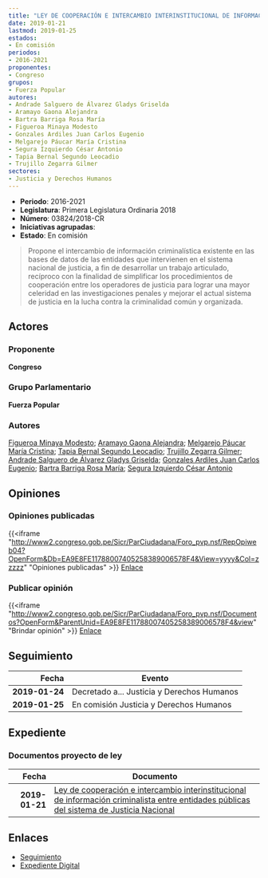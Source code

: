 ```yaml
---
title: "LEY DE COOPERACIÓN E INTERCAMBIO INTERINSTITUCIONAL DE INFORMACIÓN CRIMINALÍSTICA ENTRE ENTIDADES PÚBLICAS DEL SISTEMA DE JUSTICIA NACIONAL"
date: 2019-01-21
lastmod: 2019-01-25
estados:
- En comisión
periodos:
- 2016-2021
proponentes:
- Congreso
grupos:
- Fuerza Popular
autores:
- Andrade Salguero de Álvarez Gladys Griselda
- Aramayo Gaona Alejandra
- Bartra Barriga Rosa María
- Figueroa Minaya Modesto
- Gonzales Ardiles Juan Carlos Eugenio
- Melgarejo Páucar María Cristina
- Segura Izquierdo César Antonio
- Tapia Bernal Segundo Leocadio
- Trujillo Zegarra Gilmer
sectores:
- Justicia y Derechos Humanos
---
```

- **Periodo**: 2016-2021
- **Legislatura**: Primera Legislatura Ordinaria 2018
- **Número**: 03824/2018-CR
- **Iniciativas agrupadas**: 
- **Estado**: En comisión

> Propone el intercambio de información criminalística existente en las bases de datos de las entidades que intervienen en el sistema nacional de justicia, a fin de desarrollar un trabajo articulado, recíproco con la finalidad de simplificar los procedimientos de cooperación entre los operadores de justicia para lograr una mayor celeridad en las investigaciones penales y mejorar el actual sistema de justicia en la lucha contra la criminalidad común y organizada.


## Actores

### Proponente

**Congreso**

### Grupo Parlamentario

**Fuerza Popular**

### Autores

[Figueroa Minaya Modesto](mailto:mailto:mfigueroam@congreso.gob.pe); [Aramayo Gaona Alejandra](mailto:mailto:maramayo@congreso.gob.pe); [Melgarejo Páucar María Cristina](mailto:mailto:mmelgarejo@congreso.gob.pe); [Tapia Bernal Segundo Leocadio](mailto:mailto:stapia@congreso.gob.pe); [Trujillo Zegarra Gilmer](mailto:mailto:gtrujilloz@congreso.gob.pe); [Andrade Salguero de Álvarez Gladys Griselda](mailto:mailto:gandrade@congreso.gob.pe); [Gonzales Ardiles Juan Carlos Eugenio](mailto:mailto:jgonzalesa@congreso.gob.pe); [Bartra Barriga Rosa María](mailto:mailto:rbartra@congreso.gob.pe); [Segura Izquierdo César Antonio](mailto:mailto:csegura@congreso.gob.pe)

## Opiniones

### Opiniones publicadas

{{<iframe "http://www2.congreso.gob.pe/Sicr/ParCiudadana/Foro_pvp.nsf/RepOpiweb04?OpenForm&Db=EA9E8FE11788007405258389006578F4&View=yyyy&Col=zzzzz" "Opiniones publicadas" >}}
[Enlace](http://www2.congreso.gob.pe/Sicr/ParCiudadana/Foro_pvp.nsf/RepOpiweb04?OpenForm&Db=EA9E8FE11788007405258389006578F4&View=yyyy&Col=zzzzz)

### Publicar opinión

{{<iframe "http://www2.congreso.gob.pe/Sicr/ParCiudadana/Foro_pvp.nsf/Documentos?OpenForm&ParentUnid=EA9E8FE11788007405258389006578F4&view" "Brindar opinión" >}}
[Enlace](http://www2.congreso.gob.pe/Sicr/ParCiudadana/Foro_pvp.nsf/Documentos?OpenForm&ParentUnid=EA9E8FE11788007405258389006578F4&view)


## Seguimiento

| Fecha | Evento |
|------:|--------|
| **2019-01-24** | Decretado a... Justicia y Derechos Humanos |
| **2019-01-25** | En comisión Justicia y Derechos Humanos |

## Expediente

### Documentos proyecto de ley

| Fecha | Documento |
|------:|-----------|
| **2019-01-21** | [Ley de cooperación e intercambio interinstitucional de información criminalista entre entidades públicas del sistema de Justicia Nacional](http://www.leyes.congreso.gob.pe/Documentos/2016_2021/Proyectos_de_Ley_y_de_Resoluciones_Legislativas/PL0382420190121..pdf) |

## Enlaces

- [Seguimiento](http://www2.congreso.gob.pe/Sicr/TraDocEstProc/CLProLey2016.nsf/f7fff46988ca05b1052578e100829cc7/7b13647a298a66dc05258389005dab27?OpenDocument)
- [Expediente Digital](http://www2.congreso.gob.pe/Sicr/TraDocEstProc/Expvirt_2011.nsf/visbusqptramdoc1621/03824?opendocument)

